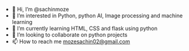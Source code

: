- 👋 Hi, I’m @sachinmoze
- 👀 I’m interested in Python, python AI, Image processing and machine learning
- 🌱 I’m currently learning HTML, CSS and flask using python
- 💞️ I’m looking to collaborate on python projects
- 📫 How to reach me mozesachin02@gmail.com

<!---
sachinmoze/sachinmoze is a ✨ special ✨ repository because its `README.md` (this file) appears on your GitHub profile.
You can click the Preview link to take a look at your changes.
--->
